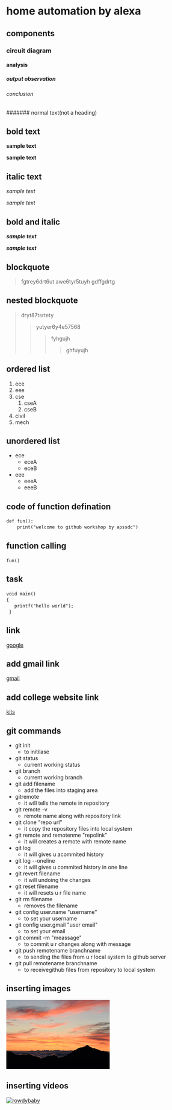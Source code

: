 # home automation by alexa
## components
### circuit diagram
#### analysis
##### output observation
###### conclusion
####### normal text(not a heading)
## bold text
**sample text**

__sample text__
## italic text
*sample text*

_sample text_
## bold and italic
**_sample text_**

__*sample text*__
## blockquote
> fgtrey6drt6ut
awe6tyr5tuyh
gdffgdrtg
## nested blockquote
> dryt87tsrtety
>> yutyer6y4e57568
>>> fyhgujh
>>>> ghfuyujh
## ordered list
1. ece
2. eee
3. cse
   1. cseA
   2. cseB
4. civil
5. mech
## unordered list
- ece
    * eceA
    * eceB
- eee
    + eeeA
    + eeeB
## code of function defination 
```
def fun():
    print("welcome to github workshop by apssdc")
 ```
 ## function calling
 `
 fun()
 `
## task
```
void main()
{
   printf("hello world");
 }
 ```
## link 
[google](http://www.google.com/)

## add gmail link
[gmail](http://www.gmail.com/)
## add college website link
[kits](http://www.kits.com/)
## git commands
- git init
   - to initilase 
- git status
   - current working status 
- git branch
   - current working branch
- git add filename
   - add the files into staging area
- gitremote
   - it will tells the remote in repository
- git remote -v
   - remote name along with repository link
- git clone "repo url"
   - it copy the repository files into local system
- git remote and remotenme "repolink"
   - it will creates a remote with remote name
- git log
   - it will gives u acommited history
- git log --oneline
   - it will gives u commited history in one line
- git revert filename
   - it will undoing the changes
- git reset filename
   - it will resets u r file name
- git rm filename
   - removes the filename
- git config user.name "username"
   - to set your username 
- git config user.gmail "user email"
   - to set your email
- git commit -m "meassage"
   - to commit u r changes along with message
- git push remotename branchname
   - to sending the files from u r local system to github server
- git pull remotename branchname
   - to receivegithub files from repository to local system
## inserting images
![images](https://github.com/nandini479/markdownsyntax/blob/master/download.jpg)
## inserting videos
[![rowdybaby](https://img.youtube.com/x6Q7c9RyMzk/0.jpg)](https://www.youtube.com/watch?v=x6Q7c9RyMzk)

